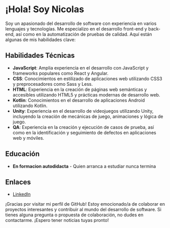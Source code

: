 # ¡Hola! Soy Nicolas

Soy un apasionado del desarrollo de software con experiencia en varios lenguajes y tecnologías. Me especializo en el desarrollo front-end y back-end, así como en la automatización de pruebas de calidad. Aquí están algunas de mis habilidades clave:

## Habilidades Técnicas

- **JavaScript**: Amplia experiencia en el desarrollo con JavaScript y frameworks populares como React y Angular.
- **CSS**: Conocimientos en estilizado de aplicaciones web utilizando CSS3 y preprocesadores como Sass y Less.
- **HTML**: Experiencia en la creación de páginas web semánticas y accesibles utilizando HTML5 y prácticas modernas de desarrollo web.
- **Kotlin**: Conocimientos en el desarrollo de aplicaciones Android utilizando Kotlin.
- **Unity**: Experiencia en el desarrollo de videojuegos utilizando Unity, incluyendo la creación de mecánicas de juego, animaciones y lógica de juego.
- **QA**: Experiencia en la creación y ejecución de casos de prueba, así como en la identificación y seguimiento de defectos en aplicaciones web y móviles.


## Educación

- **En formacion autodidacta** - Quien arranca a estudiar nunca termina


## Enlaces

- [LinkedIn](https://www.linkedin.com/in/nicolas-mata-86391b234/)

¡Gracias por visitar mi perfil de GitHub! Estoy emocionado/a de colaborar en proyectos interesantes y contribuir al mundo del desarrollo de software. Si tienes alguna pregunta o propuesta de colaboración, no dudes en contactarme. ¡Espero tener noticias tuyas pronto!

